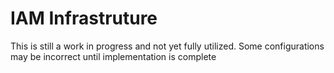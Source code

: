 # IAM Infrastruture

This is still a work in progress and not yet fully utilized. Some configurations may be incorrect until implementation is complete
